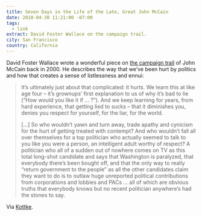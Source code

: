 ```yaml
---
title: Seven Days in the Life of the Late, Great John McCain
date: 2018-04-30 11:21:00 -07:00
tags:
  - link
extract: David Foster Wallace on the campaign trail.
city: San Francisco
country: California
---
```


David Foster Wallace wrote a wonderful piece on [the campaign trail](https://kottke.org/18/04/david-foster-wallace-on-john-mccains-2000-presidential-campaign) of John McCain back in 2000. He describes the way that we’ve been hurt by politics and how that creates a sense of listlessness and ennui:

> It’s ultimately just about that complicated: it hurts. We learn this at like age four – it’s grownups’ first explanation to us of why it’s bad to lie (“How would you like it if … ?”). And we keep learning for years, from hard experience, that getting lied to sucks – that it diminishes you, denies you respect for yourself, for the liar, for the world.
>
> [...] So who wouldn’t yawn and turn away, trade apathy and cynicism for the hurt of getting treated with contempt? And who wouldn’t fall all over themselves for a top politician who actually seemed to talk to you like you were a person, an intelligent adult worthy of respect? A politician who all of a sudden out of nowhere comes on TV as this total long-shot candidate and says that Washington is paralyzed, that everybody there’s been bought off, and that the only way to really “return government to the people” as all the other candidates claim they want to do is to outlaw huge unreported political contributions from corporations and lobbies and PACs … all of which are obvious truths that everybody knows but no recent politician anywhere’s had the stones to say.

Via [Kottke](https://kottke.org/18/04/david-foster-wallace-on-john-mccains-2000-presidential-campaign).
